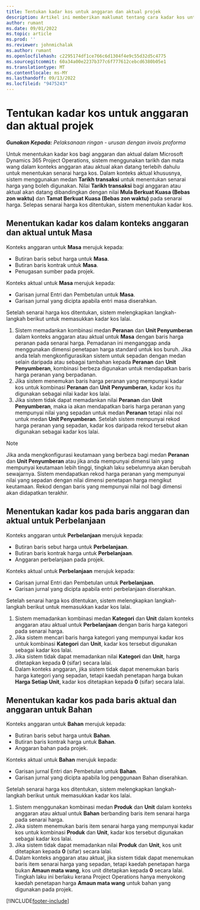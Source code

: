 ```yaml
---
title: Tentukan kadar kos untuk anggaran dan aktual projek
description: Artikel ini memberikan maklumat tentang cara kadar kos untuk anggaran dan aktual projek ditentukan.
author: rumant
ms.date: 09/01/2022
ms.topic: article
ms.prod: ''
ms.reviewer: johnmichalak
ms.author: rumant
ms.openlocfilehash: c2295174df1ce766c6d1304f4e9c55d32d5c4775
ms.sourcegitcommit: 60a34a00e2237b377c6f777612cebcd6380b05e1
ms.translationtype: MT
ms.contentlocale: ms-MY
ms.lasthandoff: 09/13/2022
ms.locfileid: "9475243"
---
```

# <a name="determine-cost-rates-for-project-estimates-and-actuals"></a>Tentukan kadar kos untuk anggaran dan aktual projek

_**Gunakan Kepada:** Pelaksanaan ringan - urusan dengan invois proforma_

Untuk menentukan kadar kos bagi anggaran dan aktual dalam Microsoft Dynamics 365 Project Operations, sistem menggunakan tarikh dan mata wang dalam konteks anggaran atau aktual akan datang terlebih dahulu untuk menentukan senarai harga kos. Dalam konteks aktual khususnya, sistem menggunakan medan **Tarikh transaksi** untuk menentukan senarai harga yang boleh digunakan. Nilai **Tarikh transaksi** bagi anggaran atau aktual akan datang dibandingkan dengan nilai **Mula Berkuat Kuasa (Bebas zon waktu)** dan **Tamat Berkuat Kuasa (Bebas zon waktu)** pada senarai harga. Selepas senarai harga kos ditentukan, sistem menentukan kadar kos. 

## <a name="determining-cost-rates-in-estimate-and-actual-contexts-for-time"></a>Menentukan kadar kos dalam konteks anggaran dan aktual untuk Masa

Konteks anggaran untuk **Masa** merujuk kepada:

- Butiran baris sebut harga untuk **Masa**.
- Butiran baris kontrak untuk **Masa**.
- Penugasan sumber pada projek.

Konteks aktual untuk **Masa** merujuk kepada:

- Garisan jurnal Entri dan Pembetulan untuk **Masa**.
- Garisan jurnal yang dicipta apabila entri masa diserahkan.

Setelah senarai harga kos ditentukan, sistem melengkapkan langkah-langkah berikut untuk memasukkan kadar kos lalai.

1. Sistem memadankan kombinasi medan **Peranan** dan **Unit Penyumberan** dalam konteks anggaran atau aktual untuk **Masa** dengan baris harga peranan pada senarai harga. Pemadanan ini menganggap anda menggunakan dimensi penetapan harga standard untuk kos buruh. Jika anda telah mengkonfigurasikan sistem untuk sepadan dengan medan selain daripada atau sebagai tambahan kepada **Peranan** dan **Unit Penyumberan**, kombinasi berbeza digunakan untuk mendapatkan baris harga peranan yang berpadanan.
1. Jika sistem menemukan baris harga peranan yang mempunyai kadar kos untuk kombinasi **Peranan** dan **Unit Penyumberan**, kadar kos itu digunakan sebagai nilai kadar kos lalai.
1. Jika sistem tidak dapat memadankan nilai **Peranan** dan **Unit Penyumberan**, maka ia akan mendapatkan baris harga peranan yang mempunyai nilai yang sepadan untuk medan **Peranan** tetapi nilai nol untuk medan **Unit Penyumberan**. Setelah sistem mempunyai rekod harga peranan yang sepadan, kadar kos daripada rekod tersebut akan digunakan sebagai kadar kos lalai.

> [!NOTE]
> Jika anda mengkonfigurasi keutamaan yang berbeza bagi medan **Peranan** dan **Unit Penyumberan** atau jika anda mempunyai dimensi lain yang mempunyai keutamaan lebih tinggi, tingkah laku sebelumnya akan berubah sewajarnya. Sistem mendapatkan rekod harga peranan yang mempunyai nilai yang sepadan dengan nilai dimensi penetapan harga mengikut keutamaan. Rekod dengan baris yang mempunyai nilai nol bagi dimensi akan didapatkan terakhir.

## <a name="determining-cost-rates-on-actual-and-estimate-lines-for-expense"></a>Menentukan kadar kos pada baris anggaran dan aktual untuk Perbelanjaan

Konteks anggaran untuk **Perbelanjaan** merujuk kepada:

- Butiran baris sebut harga untuk **Perbelanjaan**.
- Butiran baris kontrak harga untuk **Perbelanjaan**.
- Anggaran perbelanjaan pada projek.

Konteks aktual untuk **Perbelanjaan** merujuk kepada:

- Garisan jurnal Entri dan Pembetulan untuk **Perbelanjaan**.
- Garisan jurnal yang dicipta apabila entri perbelanjaan diserahkan.

Setelah senarai harga kos ditentukan, sistem melengkapkan langkah-langkah berikut untuk memasukkan kadar kos lalai.

1. Sistem memadankan kombinasi medan **Kategori** dan **Unit** dalam konteks anggaran atau aktual untuk **Perbelanjaan** dengan baris harga kategori pada senarai harga.
1. Jika sistem mencari baris harga kategori yang mempunyai kadar kos untuk kombinasi **Kategori** dan **Unit**, kadar kos tersebut digunakan sebagai kadar kos lalai.
1. Jika sistem tidak dapat memadankan nilai **Kategori** dan **Unit**, harga ditetapkan kepada **0** (sifar) secara lalai.
1. Dalam konteks anggaran, jika sistem tidak dapat menemukan baris harga kategori yang sepadan, tetapi kaedah penetapan harga bukan **Harga Setiap Unit**, kadar kos ditetapkan kepada **0** (sifar) secara lalai.

## <a name="determining-cost-rates-on-actual-and-estimate-lines-for-material"></a>Menentukan kadar kos pada baris aktual dan anggaran untuk Bahan

Konteks anggaran untuk **Bahan** merujuk kepada:

- Butiran baris sebut harga untuk **Bahan**.
- Butiran baris kontrak harga untuk **Bahan**.
- Anggaran bahan pada projek.

Konteks aktual untuk **Bahan** merujuk kepada:

- Garisan jurnal Entri dan Pembetulan untuk **Bahan**.
- Garisan jurnal yang dicipta apabila log penggunaan Bahan diserahkan.

Setelah senarai harga kos ditentukan, sistem melengkapkan langkah-langkah berikut untuk memasukkan kadar kos lalai.

1. Sistem menggunakan kombinasi medan **Produk** dan **Unit** dalam konteks anggaran atau aktual untuk **Bahan** berbanding baris item senarai harga pada senarai harga.
1. Jika sistem menemukan baris item senarai harga yang mempunyai kadar kos untuk kombinasi **Produk** dan **Unit**, kadar kos tersebut digunakan sebagai kadar kos lalai.
1. Jika sistem tidak dapat memadankan nilai **Produk** dan **Unit**, kos unit ditetapkan kepada **0** (sifar) secara lalai.
1. Dalam konteks anggaran atau aktual, jika sistem tidak dapat menemukan baris item senarai harga yang sepadan, tetapi kaedah penetapan harga bukan **Amaun mata wang**, kos unit ditetapkan kepada **0** secara lalai. Tingkah laku ini berlaku kerana Project Operations hanya menyokong kaedah penetapan harga **Amaun mata wang** untuk bahan yang digunakan pada projek.

[!INCLUDE[footer-include](../../includes/footer-banner.md)]
